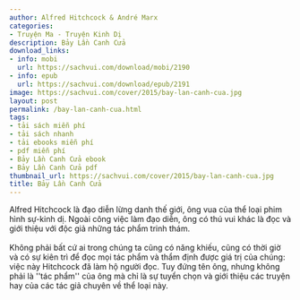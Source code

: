 ```yaml
---
author: Alfred Hitchcock & André Marx
categories:
- Truyện Ma - Truyện Kinh Dị
description: Bảy Lần Canh Cửa
download_links:
- info: mobi
  url: https://sachvui.com/download/mobi/2190
- info: epub
  url: https://sachvui.com/download/epub/2191
image: https://sachvui.com/cover/2015/bay-lan-canh-cua.jpg
layout: post
permalink: /bay-lan-canh-cua.html
tags:
- tải sách miễn phí
- tải sách nhanh
- tải ebooks miễn phí
- pdf miễn phí
- Bảy Lần Canh Cửa ebook
- Bảy Lần Canh Cửa pdf
thumbnail_url: https://sachvui.com/cover/2015/bay-lan-canh-cua.jpg
title: Bảy Lần Canh Cửa
---
```


 <div class="item-desc text-justify"> <p>Alfred Hitchcock là đạo diễn lừng danh thế giới, ông vua của thể loại phim hình sự-kinh dị. Ngoài công việc làm đạo diễn, ông có thú vui khác là đọc và giới thiệu với độc giả những tác phẩm trinh thám.<br><br>Không phải bất cứ ai trong chúng ta cũng có năng khiếu, cũng có thời giờ và có sự kiên trì để đọc mọi tác phẩm và thẩm định được giá trị của chúng: việc này Hitchcock đă làm hộ người đọc. Tuy đứng tên ông, nhưng không phải là ''tác phẩm'' của ông mà chỉ là sự tuyển chọn và giới thiệu các truyện hay của các tác giả chuyên về thể loại này.</p> </div>